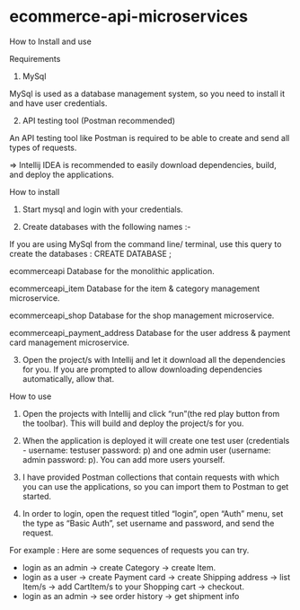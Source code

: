# ecommerce-api-microservices

How to Install and use

Requirements

1. MySql

MySql is used as a database management system, so you need to install it and have user credentials.

2.  API testing tool (Postman recommended)

An API testing tool like Postman is required to be able to create and send all types of requests.

=> Intellij IDEA is recommended to easily download dependencies, build, and deploy the applications.


How to install

1. Start mysql and login with your credentials.

2. Create databases with the following names :-

If you are using MySql from the command line/ terminal, use this query to create the databases : CREATE DATABASE <database name here>;

ecommerceapi
Database for the monolithic application.

ecommerceapi_item
Database for the item & category management microservice.

ecommerceapi_shop
Database for the shop management microservice.

ecommerceapi_payment_address
Database for the user address & payment card management microservice.

3. Open the project/s with Intellij and let it download all the dependencies for you. If you are prompted to allow downloading dependencies automatically, allow that.

How to use

1. Open the projects with Intellij and click “run”(the red play button from the toolbar). This will build and deploy the project/s for you.

2. When the application is deployed it will create one test user (credentials - username: testuser password: p) and one admin user (username: admin password: p). You can add more users yourself.

3. I have provided Postman collections that contain requests with which you can use the applications, so you can import them to Postman to get started.

4. In order to login, open the request titled “login”, open “Auth” menu, set the type as “Basic Auth”, set username and password, and send the request.

For example : Here are some sequences of requests you can try.

- login as an admin -> create Category -> create Item.
- login as a user -> create Payment card -> create Shipping address -> list Item/s -> add CartItem/s to your Shopping cart -> checkout.
- login as an admin -> see order history -> get shipment info
